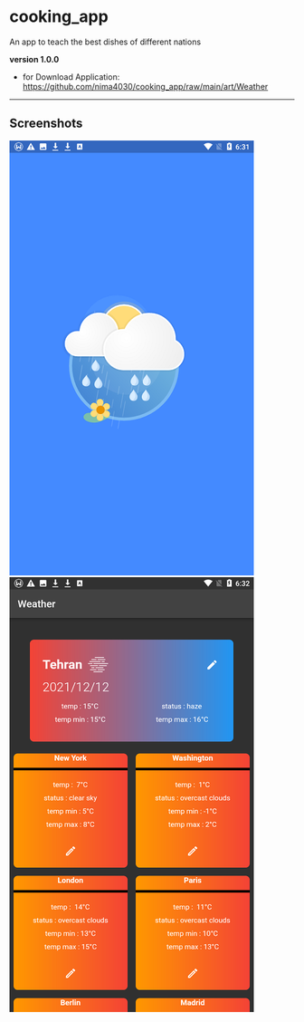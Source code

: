 # cooking_app

An app to teach the best dishes of different nations

**version 1.0.0**
- for Download Application: https://github.com/nima4030/cooking_app/raw/main/art/Weather  

---

## Screenshots

  ![image3](/art/12.png)
  ![image2](/art/13.png)
  
 

